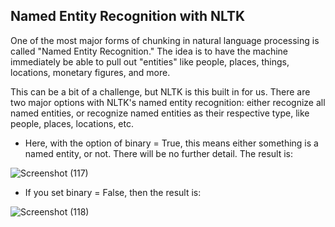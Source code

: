 
## Named Entity Recognition with NLTK

One of the most major forms of chunking in natural language processing is called "Named Entity Recognition." The idea is to have the machine immediately be able to pull out "entities" like people, places, things, locations, monetary figures, and more.

This can be a bit of a challenge, but NLTK is this built in for us. There are two major options with NLTK's named entity recognition: either recognize all named entities, or recognize named entities as their respective type, like people, places, locations, etc.


* Here, with the option of binary = True, this means either something is a named entity, or not. There will be no further detail. The result is:

![Screenshot (117)](https://user-images.githubusercontent.com/44902363/83062755-c46ba800-a07c-11ea-8364-38cf0438df97.png)

* If you set binary = False, then the result is:

![Screenshot (118)](https://user-images.githubusercontent.com/44902363/83062764-c6ce0200-a07c-11ea-9d28-acb68581e236.png)
